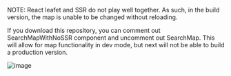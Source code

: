 
NOTE: React leafet and SSR do not play well together. As such, in the build version, the map is unable to be changed without reloading.

If you download this repository, you can comment out SearchMapWithNoSSR component and uncomment out SearchMap. This will allow for map functionality in dev mode, but next will not be able to build a production version.

![image](https://github.com/masonroyal/adopt-a-dog/assets/90655588/5903bd08-58d1-48c1-a8f6-7a30f1675c86)
